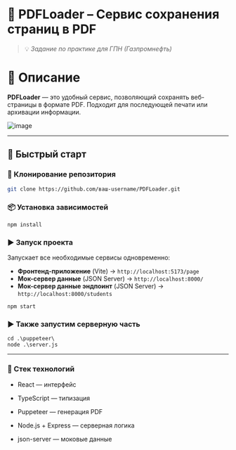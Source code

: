 
# 📄 PDFLoader – Сервис сохранения страниц в PDF  
> 💡 *Задание по практике для ГПН (Газпромнефть)* 

# 💬 Описание  
**PDFLoader** — это удобный сервис, позволяющий сохранять веб-страницы в формате PDF. Подходит для последующей печати или архивации информации.

![image](https://github.com/user-attachments/assets/89f4b0aa-1d0c-4f6d-8251-1807bd7b8d32)


---

## 🚀 Быстрый старт

### 🔽 Клонирование репозитория
```bash
git clone https://github.com/ваш-username/PDFLoader.git  
```

### 📦 Установка зависимостей
```
npm install 
```  
### ▶️ Запуск проекта
Запускает все необходимые сервисы одновременно:
- **Фронтенд-приложение** (Vite) → `http://localhost:5173/page`
- **Мок-сервер данные** (JSON Server) → `http://localhost:8000/`
- **Мок-сервер данные эндпоинт** (JSON Server) → `http://localhost:8000/students`


```
npm start 
```

### ▶️ Также запустим серверную часть
```
cd .\puppeteer\
node .\server.js
```
___



### 🔧 Стек технологий
- React — интерфейс

- TypeScript — типизация

- Puppeteer — генерация PDF

- Node.js + Express — серверная логика

- json-server — моковые данные

